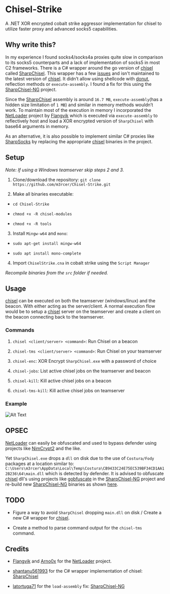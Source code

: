 # Chisel-Strike

A .NET XOR encrypted cobalt strike aggressor implementation for chisel to utilize faster proxy and advanced socks5 capabilities.

## Why write this?

In my experience I found socks4/socks4a proxies quite slow in comparison to its socks5 counterparts and a lack of implementation of socks5 in most C2 frameworks. There is a C# wrapper around the go version of [chisel](https://github.com/jpillora/chisel) called [SharpChisel](https://github.com/shantanu561993/SharpChisel). This wrapper has a few [issues](https://github.com/shantanu561993/SharpChisel/issues/1) and isn't maintained to the latest version of [chisel](https://github.com/jpillora/chisel). It didn’t allow using shellcode with [donut](https://github.com/TheWover/donut), reflection methods or `execute-assembly`. I found a fix for this using the [SharpChisel-NG](https://github.com/latortuga71/SharpChisel-NG) project.

Since the [SharpChisel](https://github.com/shantanu561993/SharpChisel) assembly is around `16.7 MB`, `execute-assembly`(has a hidden size limitation of `1 MB`) and similar in memory methods wouldn’t work. To maintain most of the execution in memory I incorporated the [NetLoader](https://gist.github.com/Arno0x/2b223114a726be3c5e7a9cacd25053a2) project by [Flangvik](https://github.com/Flangvik) which is executed via `execute-assembly` to reflectively host and load a XOR encrypted version of `SharpChisel` with base64 arguments in memory.

As an alternative, it is also possible to implement similar C# proxies like [SharpSocks](https://github.com/nettitude/SharpSocks) by replacing the appropriate [chisel](https://github.com/jpillora/chisel) binaries in the project.

## Setup

_Note: If using a Windows teamserver skip steps 2 and 3._

1. Clone/download the repository: `git clone https://github.com/m3rcer/Chisel-Strike.git`

2. Make all binaries executable: 

  - `cd Chisel-Strike` 

  - `chmod +x -R chisel-modules` 
  
  - `chmod +x -R tools`

3. Install `Mingw-w64` and `mono`: 

  - `sudo apt-get install mingw-w64`
  
  - `sudo apt install mono-complete`

4. Import `ChiselStrike.cna` in cobalt strike using the `Script Manager`

_Recompile binaries from the `src` folder if needed._

## Usage

[chisel](https://github.com/jpillora/chisel) can be executed on both the teamserver (windows/linux) and the beacon. With either acting as the server/client. A normal execution flow would be to setup a [chisel](https://github.com/jpillora/chisel) server on the teamserver and create a client on the beacon connecting back to the teamserver.

### Commands

1. `chisel <client/server> <command>`: Run Chisel on a beacon

2. `chisel-tms <client/server> <command>`: Run Chisel on your teamserver

3. `chisel-enc`: XOR Encrypt `SharpChisel.exe` with a password of choice

4. `chisel-jobs`: List active chisel jobs on the teamserver and beacon

5. `chisel-kill`: Kill active chisel jobs on a beacon

6. `chisel-tms-kill`: Kill active chisel jobs on teamserver

### Example

![Alt Text](chiselstrike.gif)

## OPSEC

[NetLoader](https://gist.github.com/Arno0x/2b223114a726be3c5e7a9cacd25053a2) can easily be obfuscated and used to bypass defender using projects like [NimCrypt2](https://github.com/icyguider/Nimcrypt2) and the like.

Yet `SharpChisel.exe` drops a `dll` on disk due to the use of `Costura/Fody` packages at a location similar to: `C:\Users\m3rcer\AppData\Local\Temp\Costura\CB9433C24E75EC539BF34CD1AA12B236\64\main.dll` which is detected by defender. It is advised to obfuscate [chisel](https://github.com/jpillora/chisel) dll's using projects like [gobfuscate](https://github.com/unixpickle/gobfuscate) in the [SharpChisel-NG](https://github.com/latortuga71/SharpChisel-NG) project and re-build new [SharpChisel-NG](https://github.com/latortuga71/SharpChisel-NG) binaries as shown [here](https://medium.com/@shantanukhande/red-team-how-to-embed-golang-tools-in-c-e269bf33876a#:~:text=Step%202%3A%20Make%20a%20C%23,rename%20the%20XML%20to%20FodyWeavers.).

## TODO

- Figure a way to avoid `SharpChisel` dropping `main.dll` on disk / Create a new C# wrapper for [chisel](https://github.com/jpillora/chisel).

- Create a method to parse command output for the `chisel-tms` command.

## Credits

- [Flangvik](https://github.com/Flangvik) and [Arno0x](https://gist.github.com/Arno0x) for the [NetLoader](https://gist.github.com/Arno0x/2b223114a726be3c5e7a9cacd25053a2) project.

- [shantanu561993](https://github.com/shantanu561993) for the C# wrapper implementation of chisel: [SharpChisel](https://github.com/shantanu561993/SharpChisel)

- [latortuga71](https://github.com/latortuga71) for the `load-assembly` fix: [SharpChisel-NG](https://github.com/latortuga71/SharpChisel-NG)
